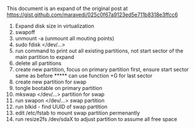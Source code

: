 This document is an expand of the original post at https://gist.github.com/maravedi/025c0f67a9123ed5e711b8318e3ffcc6

1. Expand disk size in virtualization
2. swapoff <swap partition>
3. unmount -a  (unmount all mouting points)
4. sudo fdisk </dev/...>
5. run command to print out all existing partitions, not start sector of the main partition to expand
6. delete all partitions 
7. create new partition, focus on primary partition first, ensure start sector same as before
	***** can use function +<size>G for last sector 
8. create new partition for swap 
9. tongle bootable on primary partition 
10. mkswap </dev/...> partition for swap 
11. run swapon </dev/...> swap partition
12. run blkid - find UUID of swap partition
13. edit /etc/fstab to mount swap partition permenantly
14. run resize2fs /dev/sdaX to adjust partition to assume all free space 